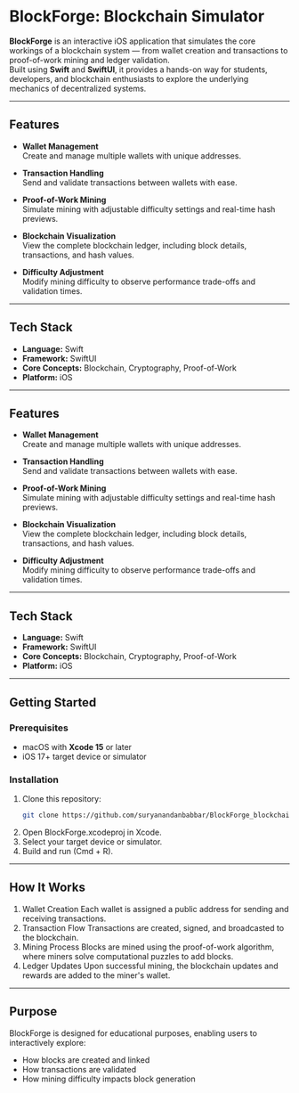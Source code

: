 # BlockForge: Blockchain Simulator
**BlockForge** is an interactive iOS application that simulates the core workings of a blockchain system — from wallet creation and transactions to proof-of-work mining and ledger validation.  
Built using **Swift** and **SwiftUI**, it provides a hands-on way for students, developers, and blockchain enthusiasts to explore the underlying mechanics of decentralized systems.

---

## Features

- **Wallet Management**  
  Create and manage multiple wallets with unique addresses.

- **Transaction Handling**  
  Send and validate transactions between wallets with ease.

- **Proof-of-Work Mining**  
  Simulate mining with adjustable difficulty settings and real-time hash previews.

- **Blockchain Visualization**  
  View the complete blockchain ledger, including block details, transactions, and hash values.

- **Difficulty Adjustment**  
  Modify mining difficulty to observe performance trade-offs and validation times.

---

## Tech Stack

- **Language:** Swift  
- **Framework:** SwiftUI  
- **Core Concepts:** Blockchain, Cryptography, Proof-of-Work  
- **Platform:** iOS

---

## Features

- **Wallet Management**  
  Create and manage multiple wallets with unique addresses.

- **Transaction Handling**  
  Send and validate transactions between wallets with ease.

- **Proof-of-Work Mining**  
  Simulate mining with adjustable difficulty settings and real-time hash previews.

- **Blockchain Visualization**  
  View the complete blockchain ledger, including block details, transactions, and hash values.

- **Difficulty Adjustment**  
  Modify mining difficulty to observe performance trade-offs and validation times.

---

## Tech Stack

- **Language:** Swift  
- **Framework:** SwiftUI  
- **Core Concepts:** Blockchain, Cryptography, Proof-of-Work  
- **Platform:** iOS

---

## Getting Started

### Prerequisites
- macOS with **Xcode 15** or later
- iOS 17+ target device or simulator

### Installation
1. Clone this repository:
   ```bash
   git clone https://github.com/suryanandanbabbar/BlockForge_blockchain_simulator.git
   ```
2. Open BlockForge.xcodeproj in Xcode.
3. Select your target device or simulator.
4. Build and run (Cmd + R).
---

## How It Works
1. Wallet Creation
  Each wallet is assigned a public address for sending and receiving transactions.
2. Transaction Flow
  Transactions are created, signed, and broadcasted to the blockchain.
3. Mining Process
  Blocks are mined using the proof-of-work algorithm, where miners solve computational puzzles to add blocks.
4. Ledger Updates
  Upon successful mining, the blockchain updates and rewards are added to the miner's wallet.
---
## Purpose
BlockForge is designed for educational purposes, enabling users to interactively explore:
- How blocks are created and linked
- How transactions are validated
- How mining difficulty impacts block generation

